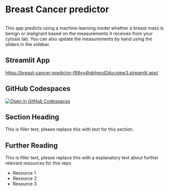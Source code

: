 # Breast Cancer predictor
```
```

This app predicts using a machine learning model whether a breast mass is benign or malignant based on the measurements it receives from your cytosis lab. You can also update the measurements by hand using the sliders in the sidebar.


## Streamlit App

https://breast-cancer-predictor-f89vv4tgbheyd2ducxjew3.streamlit.app/

## GitHub Codespaces

[![Open in GitHub Codespaces](https://github.com/codespaces/badge.svg)](https://codespaces.new/streamlit/app-starter-kit?quickstart=1)

## Section Heading

This is filler text, please replace this with text for this section.

## Further Reading

This is filler text, please replace this with a explanatory text about further relevant resources for this repo
- Resource 1
- Resource 2
- Resource 3
